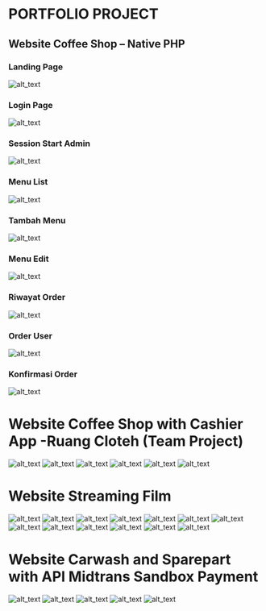 # PORTFOLIO PROJECT
## Website Coffee Shop – Native PHP
### Landing Page
![alt_text](https://github.com/rendyirawann/PDF_portfolio/blob/master/centseico/CENTSEICO-Coffee%20Landing%20Page.png?raw=true)
### Login Page
![alt_text](https://github.com/rendyirawann/PDF_portfolio/blob/master/centseico/CENTSEICO-Coffee%20Login.png?raw=true)
### Session Start Admin
![alt_text](https://github.com/rendyirawann/PDF_portfolio/blob/master/centseico/CENTSEICO-Coffee%20User-1.png?raw=true)
### Menu List
![alt_text](https://github.com/rendyirawann/PDF_portfolio/blob/master/centseico/CENTSEICO-Coffee%20Menu%20List.png?raw=true)
### Tambah Menu
![alt_text](https://github.com/rendyirawann/PDF_portfolio/blob/master/centseico/CENTSEICO-Coffee%20Tambah%20Menu.png?raw=true)
### Menu Edit
![alt_text](https://github.com/rendyirawann/PDF_portfolio/blob/master/centseico/CENTSEICO-Coffee%20Menu%20Edit.png?raw=true)
### Riwayat Order
![alt_text](https://github.com/rendyirawann/PDF_portfolio/blob/master/centseico/CENTSEICO-Coffee%20Riwayat%20Order.png?raw=true)
### Order User
![alt_text](https://github.com/rendyirawann/PDF_portfolio/blob/master/centseico/CENTSEICO-Coffee%20Menu%20Order%20User.png?raw=true)
### Konfirmasi Order
![alt_text](https://github.com/rendyirawann/PDF_portfolio/blob/master/centseico/CENTSEICO-Coffee%20Konfirmasi%20Order.png?raw=true)


###
###

 

 
# Website Coffee Shop with Cashier App -Ruang Cloteh (Team Project)
![alt_text](https://github.com/rendyirawann/PDF_portfolio/blob/master/ruang-cloteh/Dashboard-Ruang-Cloteh%20List%20Menu.png?raw=true)
![alt_text](https://github.com/rendyirawann/PDF_portfolio/blob/master/ruang-cloteh/Dashboard-Ruang-Cloteh.png?raw=true)
![alt_text](https://github.com/rendyirawann/PDF_portfolio/blob/master/ruang-cloteh/Dashboard-Ruang-Cloteh%20Tambah%20Menu.png?raw=true)
![alt_text](https://github.com/rendyirawann/PDF_portfolio/blob/master/ruang-cloteh/Dashboard-Ruang-Cloteh%20Riwayat%20Order.png?raw=true)
![alt_text](https://github.com/rendyirawann/PDF_portfolio/blob/master/ruang-cloteh/Dashboard-Ruang-Cloteh%20Order%20Menu.png?raw=true)
![alt_text](https://github.com/rendyirawann/PDF_portfolio/blob/master/ruang-cloteh/Login-Ruang-Cloteh.png?raw=true)




 
# Website Streaming Film
![alt_text](https://github.com/rendyirawann/rendev-RenFlix/blob/main/Admin%20-%20RenFlix%20(1).png?raw=true)
![alt_text](https://github.com/rendyirawann/rendev-RenFlix/blob/main/Admin%20-%20RenFlix%20(2).png?raw=true)
![alt_text](https://github.com/rendyirawann/rendev-RenFlix/blob/main/Admin%20-%20RenFlix%20(3).png?raw=true)
![alt_text](https://github.com/rendyirawann/rendev-RenFlix/blob/main/Admin%20-%20RenFlix%20(4).png?raw=true)
![alt_text](https://github.com/rendyirawann/rendev-RenFlix/blob/main/Admin%20-%20RenFlix%20(5).png?raw=true)
![alt_text](https://github.com/rendyirawann/rendev-RenFlix/blob/main/Admin%20-%20RenFlix%20(6).png?raw=true)
![alt_text](https://github.com/rendyirawann/rendev-RenFlix/blob/main/Admin%20-%20RenFlix%20(7).png?raw=true)
![alt_text](https://github.com/rendyirawann/rendev-RenFlix/blob/main/RenFlix%20(1).png?raw=true)
![alt_text](https://github.com/rendyirawann/rendev-RenFlix/blob/main/RenFlix%20(2).png?raw=true)
![alt_text](https://github.com/rendyirawann/rendev-RenFlix/blob/main/RenFlix.png?raw=true)
![alt_text](https://github.com/rendyirawann/rendev-RenFlix/blob/main/landing-page.png?raw=true)
![alt_text](https://github.com/rendyirawann/rendev-RenFlix/blob/main/login-form.png?raw=true)
![alt_text](https://github.com/rendyirawann/rendev-RenFlix/blob/main/signup-form.png?raw=true)
 


   
# Website Carwash and Sparepart with API Midtrans Sandbox Payment
![alt_text](https://github.com/rendyirawann/PDF_portfolio/blob/master/cukez/CUKEZ-Panel-Admin%20Order%20Payment.png?raw=true)
![alt_text](https://github.com/rendyirawann/PDF_portfolio/blob/master/cukez/CUKEZ-Panel-Admin%20Order%20Payment1.png?raw=true)
![alt_text](https://github.com/rendyirawann/PDF_portfolio/blob/master/cukez/CUKEZ-Panel-User%20List%20Reservation.png?raw=true)
![alt_text](https://github.com/rendyirawann/PDF_portfolio/blob/master/cukez/CUKEZ-Panel-User%20Manage%20Reservation.png?raw=true)
![alt_text](https://github.com/rendyirawann/PDF_portfolio/blob/master/cukez/Cukez-Report-Print.png?raw=true)
 

